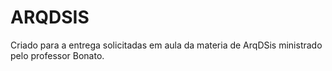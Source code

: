# ARQDSIS
Criado para a entrega solicitadas em aula da materia de ArqDSis ministrado pelo professor Bonato.
